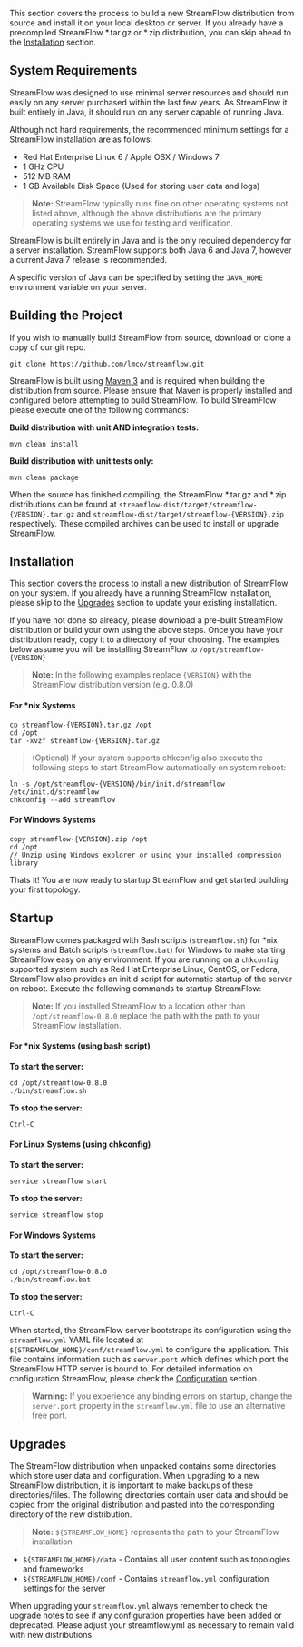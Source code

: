 This section covers the process to build a new StreamFlow distribution from source and install it on your local desktop or server.  If you already have a precompiled StreamFlow *.tar.gz or *.zip distribution, you can skip ahead to the [Installation](#installation) section.


## System Requirements

StreamFlow was designed to use minimal server resources and should run easily on any server purchased within the last few years.  As StreamFlow it built entirely in Java, it should run on any server capable of running Java.

Although not hard requirements, the recommended minimum settings for a StreamFlow installation are as follows:

* Red Hat Enterprise Linux 6 / Apple OSX / Windows 7
* 1 GHz CPU
* 512 MB RAM
* 1 GB Available Disk Space (Used for storing user data and logs)

> **Note:** StreamFlow typically runs fine on other operating systems not listed above, although the above distributions are the primary operating systems we use for testing and verification.

StreamFlow is built entirely in Java and is the only required dependency for a server installation.  StreamFlow supports both Java 6 and Java 7, however a current Java 7 release is recommended.

A specific version of Java can be specified by setting the `JAVA_HOME` environment variable on your server.


## Building the Project

If you wish to manually build StreamFlow from source, download or clone a copy of our git repo.

    git clone https://github.com/lmco/streamflow.git

StreamFlow is built using [Maven 3](http://maven.apache.org/) and is required when building the distribution from source.  Please ensure that Maven is properly installed and configured before attempting to build StreamFlow.  To build StreamFlow please execute one of the following commands:

**Build distribution with unit AND integration tests:**

    mvn clean install

**Build distribution with unit tests only:**

    mvn clean package

When the source has finished compiling, the StreamFlow *.tar.gz and *.zip distributions can be found at `streamflow-dist/target/streamflow-{VERSION}.tar.gz` and `streamflow-dist/target/streamflow-{VERSION}.zip` respectively.  These compiled archives can be used to install or upgrade StreamFlow.


## Installation

This section covers the process to install a new distribution of StreamFlow on your system.  If you already have a running StreamFlow installation, please skip to the [Upgrades](#upgrades) section to update your existing installation.

If you have not done so already, please download a pre-built StreamFlow distribution or build your own using the above steps.  Once you have your distribution ready, copy it to a directory of your choosing.  The examples below assume you will be installing StreamFlow to `/opt/streamflow-{VERSION}`

> **Note:** In the following examples replace `{VERSION}` with the StreamFlow distribution version (e.g. 0.8.0)

#### For *nix Systems

    cp streamflow-{VERSION}.tar.gz /opt
    cd /opt
    tar -xvzf streamflow-{VERSION}.tar.gz

> (Optional) If your system supports chkconfig also execute the following steps to start StreamFlow automatically on system reboot:

    ln -s /opt/streamflow-{VERSION}/bin/init.d/streamflow /etc/init.d/streamflow
    chkconfig --add streamflow

#### For Windows Systems

    copy streamflow-{VERSION}.zip /opt
    cd /opt
    // Unzip using Windows explorer or using your installed compression library

Thats it!  You are now ready to startup StreamFlow and get started building your first topology.


## Startup

StreamFlow comes packaged with Bash scripts (`streamflow.sh`) for *nix systems and Batch scripts (`streamflow.bat`) for Windows to make starting StreamFlow easy on any environment.  If you are running on a `chkconfig` supported system such as Red Hat Enterprise Linux, CentOS, or Fedora, StreamFlow also provides an init.d script for automatic startup of the server on reboot.  Execute the following commands to startup StreamFlow:

> **Note:** If you installed StreamFlow to a location other than `/opt/streamflow-0.8.0` replace the path with the path to your StreamFlow installation.

#### For *nix Systems (using bash script)

**To start the server:**

    cd /opt/streamflow-0.8.0
    ./bin/streamflow.sh 

**To stop the server:**

    Ctrl-C

#### For Linux Systems (using chkconfig)

**To start the server:**

    service streamflow start

**To stop the server:**

    service streamflow stop

#### For Windows Systems 

**To start the server:**

    cd /opt/streamflow-0.8.0
    ./bin/streamflow.bat

**To stop the server:**

    Ctrl-C

When started, the StreamFlow server bootstraps its configuration using the `streamflow.yml` YAML file located at `${STREAMFLOW_HOME}/conf/streamflow.yml` to configure the application.  This file contains information such as `server.port` which defines which port the StreamFlow HTTP server is bound to.  For detailed information on configuration StreamFlow, please check the [Configuration](Configuration) section.

> **Warning:** If you experience any binding errors on startup, change the `server.port` property in the `streamflow.yml` file to use an alternative free port.

## Upgrades

The StreamFlow distribution when unpacked contains some directories which store user data and configuration.  When upgrading to a new StreamFlow distribution, it is important to make backups of these directories/files.  The following directories contain user data and should be copied from the original distribution and pasted into the corresponding directory of the new distribution.

> **Note:** `${STREAMFLOW_HOME}` represents the path to your StreamFlow installation

* `${STREAMFLOW_HOME}/data` - Contains all user content such as topologies and frameworks
* `${STREAMFLOW_HOME}/conf` - Contains `streamflow.yml` configuration settings for the server

When upgrading your `streamflow.yml` always remember to check the upgrade notes to see if any configuration properties have been added or deprecated.  Please adjust your streamflow.yml as necessary to remain valid with new distributions.
